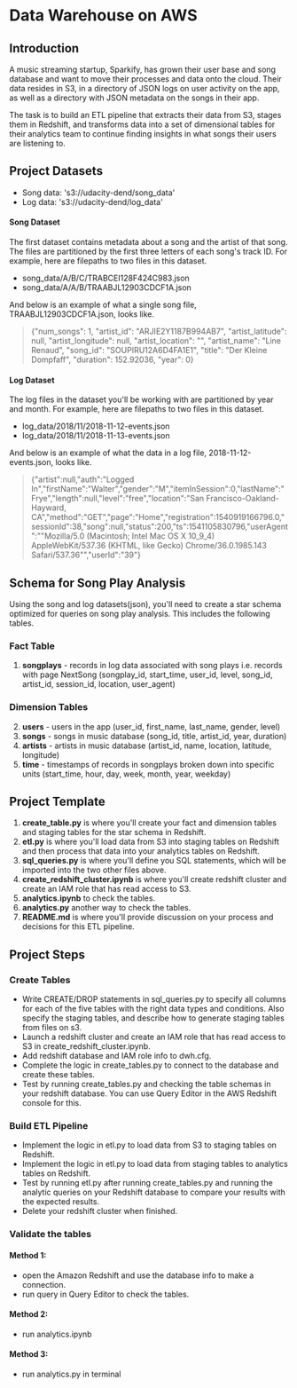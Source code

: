 # Data Warehouse on AWS
## Introduction
A music streaming startup, Sparkify, has grown their user base and song database and want to move their processes and data onto the cloud. Their data resides in S3, in a directory of JSON logs on user activity on the app, as well as a directory with JSON metadata on the songs in their app.

The task is to build an ETL pipeline that extracts their data from S3, stages them in Redshift, and transforms data into a set of dimensional tables for their analytics team to continue finding insights in what songs their users are listening to.


## Project Datasets
* Song data: 's3://udacity-dend/song_data'  
* Log data: 's3://udacity-dend/log_data'  

#### Song Dataset
The first dataset contains metadata about a song and the artist of that song. The files are partitioned by the first three letters of each song's track ID. For example, here are filepaths to two files in this dataset.  
* song_data/A/B/C/TRABCEI128F424C983.json  
* song_data/A/A/B/TRAABJL12903CDCF1A.json

And below is an example of what a single song file, TRAABJL12903CDCF1A.json, looks like.  
> {"num_songs": 1, "artist_id": "ARJIE2Y1187B994AB7", "artist_latitude": null, "artist_longitude": null, "artist_location": "", "artist_name": "Line Renaud", "song_id": "SOUPIRU12A6D4FA1E1", "title": "Der Kleine Dompfaff", "duration": 152.92036, "year": 0}

#### Log Dataset
The log files in the dataset you'll be working with are partitioned by year and month. For example, here are filepaths to two files in this dataset.  
* log_data/2018/11/2018-11-12-events.json   
* log_data/2018/11/2018-11-13-events.json     

And below is an example of what the data in a log file, 2018-11-12-events.json, looks like.  
> {"artist":null,"auth":"Logged In","firstName":"Walter","gender":"M","itemInSession":0,"lastName":"Frye","length":null,"level":"free","location":"San Francisco-Oakland-Hayward, CA","method":"GET","page":"Home","registration":1540919166796.0,"sessionId":38,"song":null,"status":200,"ts":1541105830796,"userAgent":"\"Mozilla\/5.0 (Macintosh; Intel Mac OS X 10_9_4) AppleWebKit\/537.36 (KHTML, like Gecko) Chrome\/36.0.1985.143 Safari\/537.36\"","userId":"39"}


## Schema for Song Play Analysis
Using the song and log datasets(json), you'll need to create a star schema optimized for queries on song play analysis. This includes the following tables.

### Fact Table
1. **songplays** - records in log data associated with song plays i.e. records with page NextSong (songplay_id, start_time, user_id, level, song_id, artist_id, session_id, location, user_agent)
### Dimension Tables
2. **users** - users in the app (user_id, first_name, last_name, gender, level)   
3. **songs** - songs in music database (song_id, title, artist_id, year, duration)  
4. **artists** - artists in music database (artist_id, name, location, latitude, longitude)  
5. **time** - timestamps of records in songplays broken down into specific units (start_time, hour, day, week, month, year, weekday)


## Project Template
1. **create_table.py** is where you'll create your fact and dimension tables and staging tables for the star schema in Redshift.  
2. **etl.py** is where you'll load data from S3 into staging tables on Redshift and then process that data into your analytics tables on Redshift.  
3. **sql_queries.py** is where you'll define you SQL statements, which will be imported into the two other files above.  
4. **create_redshift_cluster.ipynb** is where you'll create redshift cluster and create an IAM role that has read access to S3.  
5. **analytics.ipynb** to check the tables.  
6. **analytics.py** another way to check the tables.  
7. **README.md** is where you'll provide discussion on your process and decisions for this ETL pipeline.      


## Project Steps
### Create Tables
* Write CREATE/DROP statements in sql_queries.py to specify all columns for each of the five tables with the right data types and conditions. Also specify the staging tables, and describe how to generate staging tables from files on s3.
* Launch a redshift cluster and create an IAM role that has read access to S3 in create_redshift_cluster.ipynb.
* Add redshift database and IAM role info to dwh.cfg.
* Complete the logic in create_tables.py to connect to the database and create these tables.
* Test by running create_tables.py and checking the table schemas in your redshift database. You can use Query Editor in the AWS Redshift console for this.

### Build ETL Pipeline
* Implement the logic in etl.py to load data from S3 to staging tables on Redshift.
* Implement the logic in etl.py to load data from staging tables to analytics tables on Redshift.
* Test by running etl.py after running create_tables.py and running the analytic queries on your Redshift database to compare your results with the expected results.
* Delete your redshift cluster when finished.

### Validate the tables
#### Method 1:
* open the Amazon Redshift and use the database info to make a connection.
* run query in Query Editor to check the tables.
#### Method 2:
* run analytics.ipynb
#### Method 3:
* run analytics.py in terminal